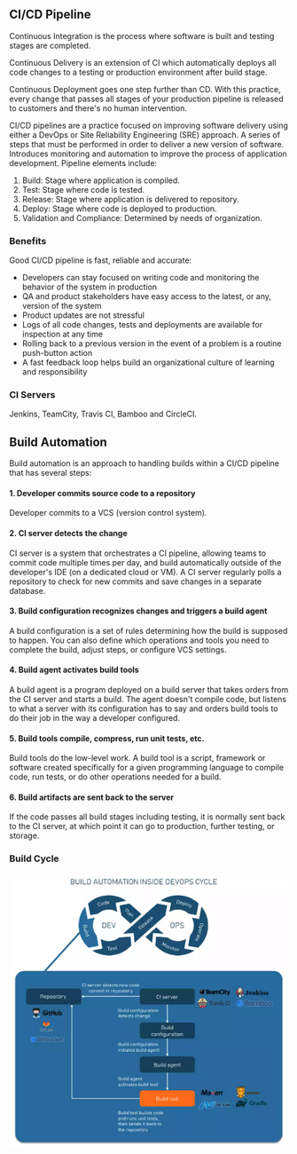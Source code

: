 ## CI/CD Pipeline

Continuous Integration is the process where software is built and testing stages are completed.

Continuous Delivery is an extension of CI which automatically deploys all code changes to a testing or production environment after build stage.

Continuous Deployment goes one step further than CD. With this practice, every change that passes all stages of your production pipeline is released to customers and there's no human intervention.

CI/CD pipelines are a practice focused on improving software delivery using either a DevOps or Site Reliability Engineering (SRE) approach. A series of steps that must be performed in order to deliver a new version of software. Introduces monitoring and automation to improve the process of application development. Pipeline elements include:

1. Build: Stage where application is compiled.
2. Test: Stage where code is tested.
3. Release: Stage where application is delivered to repository.
4. Deploy: Stage where code is deployed to production.
5. Validation and Compliance: Determined by needs of organization.

### Benefits

Good CI/CD pipeline is fast, reliable and accurate:

- Developers can stay focused on writing code and monitoring the behavior of the system in production
- QA and product stakeholders have easy access to the latest, or any, version of the system
- Product updates are not stressful
- Logs of all code changes, tests and deployments are available for inspection at any time
- Rolling back to a previous version in the event of a problem is a routine push-button action
- A fast feedback loop helps build an organizational culture of learning and responsibility

### CI Servers

Jenkins, TeamCity, Travis CI, Bamboo and CircleCI.

## Build Automation

Build automation is an approach to handling builds within a CI/CD pipeline that has several steps:

#### 1. Developer commits source code to a repository

Developer commits to a VCS (version control system).

#### 2. CI server detects the change

CI server is a system that orchestrates a CI pipeline, allowing teams to commit code multiple times per day, and build automatically outside of the developer's IDE (on a dedicated cloud or VM). A CI server regularly polls a repository to check for new commits and save changes in a separate database.

#### 3. Build configuration recognizes changes and triggers a build agent

A build configuration is a set of rules determining how the build is supposed to happen. You can also define which operations and tools you need to complete the build, adjust steps, or configure VCS settings.

#### 4. Build agent activates build tools

A build agent is a program deployed on a build server that takes orders from the CI server and starts a build. The agent doesn't compile code, but listens to what a server with its configuration has to say and orders build tools to do their job in the way a developer configured.

#### 5. Build tools compile, compress, run unit tests, etc.

Build tools do the low-level work. A build tool is a script, framework or software created specifically for a given programming language to compile code, run tests, or do other operations needed for a build.

#### 6. Build artifacts are sent back to the server

If the code passes all build stages including testing, it is normally sent back to the CI server, at which point it can go to production, further testing, or storage.

### Build Cycle

<img src="../assets/build-automation.png">

